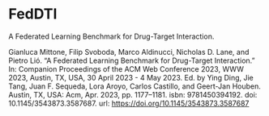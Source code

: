 # FedDTI
A Federated Learning Benchmark for Drug-Target Interaction.

Gianluca Mittone, Filip Svoboda, Marco Aldinucci, Nicholas D. Lane, and Pietro Lió. “A Federated Learning Benchmark for Drug-Target Interaction.” In: Companion Proceedings of the ACM Web Conference 2023, WWW 2023, Austin, TX, USA, 30 April 2023 - 4 May 2023. Ed. by Ying Ding, Jie Tang, Juan F. Sequeda, Lora Aroyo, Carlos Castillo, and Geert-Jan Houben. Austin, TX, USA: Acm, Apr. 2023, pp. 1177–1181. isbn: 9781450394192. doi: 10.1145/3543873.3587687. url: https://doi.org/10.1145/3543873.3587687

